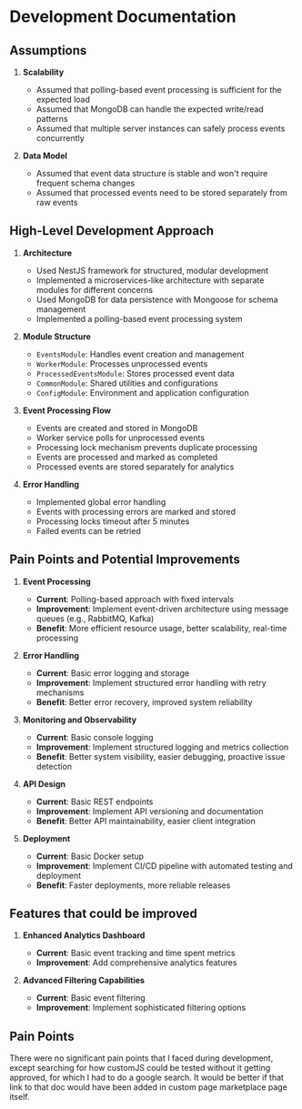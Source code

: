 # Development Documentation

## Assumptions

1. **Scalability**

   - Assumed that polling-based event processing is sufficient for the expected load
   - Assumed that MongoDB can handle the expected write/read patterns
   - Assumed that multiple server instances can safely process events concurrently

2. **Data Model**
   - Assumed that event data structure is stable and won't require frequent schema changes
   - Assumed that processed events need to be stored separately from raw events

## High-Level Development Approach

1. **Architecture**

   - Used NestJS framework for structured, modular development
   - Implemented a microservices-like architecture with separate modules for different concerns
   - Used MongoDB for data persistence with Mongoose for schema management
   - Implemented a polling-based event processing system

2. **Module Structure**

   - `EventsModule`: Handles event creation and management
   - `WorkerModule`: Processes unprocessed events
   - `ProcessedEventsModule`: Stores processed event data
   - `CommonModule`: Shared utilities and configurations
   - `ConfigModule`: Environment and application configuration

3. **Event Processing Flow**

   - Events are created and stored in MongoDB
   - Worker service polls for unprocessed events
   - Processing lock mechanism prevents duplicate processing
   - Events are processed and marked as completed
   - Processed events are stored separately for analytics

4. **Error Handling**
   - Implemented global error handling
   - Events with processing errors are marked and stored
   - Processing locks timeout after 5 minutes
   - Failed events can be retried

## Pain Points and Potential Improvements

1. **Event Processing**

   - **Current**: Polling-based approach with fixed intervals
   - **Improvement**: Implement event-driven architecture using message queues (e.g., RabbitMQ, Kafka)
   - **Benefit**: More efficient resource usage, better scalability, real-time processing

2. **Error Handling**

   - **Current**: Basic error logging and storage
   - **Improvement**: Implement structured error handling with retry mechanisms
   - **Benefit**: Better error recovery, improved system reliability

3. **Monitoring and Observability**

   - **Current**: Basic console logging
   - **Improvement**: Implement structured logging and metrics collection
   - **Benefit**: Better system visibility, easier debugging, proactive issue detection

4. **API Design**

   - **Current**: Basic REST endpoints
   - **Improvement**: Implement API versioning and documentation
   - **Benefit**: Better API maintainability, easier client integration

5. **Deployment**

   - **Current**: Basic Docker setup
   - **Improvement**: Implement CI/CD pipeline with automated testing and deployment
   - **Benefit**: Faster deployments, more reliable releases

## Features that could be improved

1. **Enhanced Analytics Dashboard**

   - **Current**: Basic event tracking and time spent metrics
   - **Improvement**: Add comprehensive analytics features

2. **Advanced Filtering Capabilities**

   - **Current**: Basic event filtering
   - **Improvement**: Implement sophisticated filtering options

## Pain Points

There were no significant pain points that I faced during development, except searching for how customJS could be tested without it getting approved, for which I had to do a google search. It would be better if that link to that doc would have been added in custom page marketplace page itself.
